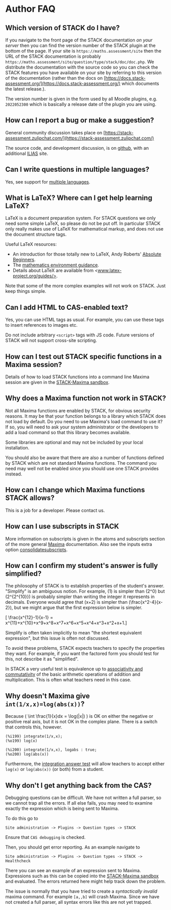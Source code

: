 # Author FAQ

## Which version of STACK do I have? ##

If you navigate to the front page of the STACK documentation _on your server_ then you can find the version number of the STACK plugin at the bottom of the page.  If your site is `https://maths.assessment/site` then the URL of the STACK documentation is probably `https://maths.assessment/site/question/type/stack/doc/doc.php`.  We distribute the documentation with the source code so you can check the STACK features you have available on your site by referring to this version of the documentation (rather than the docs on [https://docs.stack-assessment.org/](https://docs.stack-assessment.org/) which documents the latest release.).

The version number is given in the form used by all Moodle plugins, e.g. `2022052300` which is basically a release date of the plugin you are using.

## How can I report a bug or make a suggestion? ##

General community discussion takes place on [https://stack-assessment.zulipchat.com/](https://stack-assessment.zulipchat.com/)

The source code, and development discussion, is on [github](http://github.com/maths/moodle-qtype_stack/issues), with an additional [ILIAS](https://github.com/ilifau/assStackQuestion/) site.

## Can I write questions in multiple languages?

Yes, see support for [multiple languages](Languages.md).

## What is LaTeX? Where can I get help learning LaTeX? ##

LaTeX is a document preparation system. For STACK questions we only need some simple LaTeX, so please do not be put off.
In particular STACK only really makes use of LaTeX for mathematical markup, and does not use the document structure tags.

Useful LaTeX resources:
* An introduction for those totally new to LaTeX, Andy Roberts' [Absolute Beginners](https://www.andy-roberts.net/latex/absolute_beginners/).
* The [mathematics environment guidance](http://www.andy-roberts.net/writing/latex/mathematics_1).
* Details about LaTeX are available from <www.latex-project.org/guides/>.

Note that some of the more complex examples will not work on STACK. Just keep things simple.

## Can I add HTML to CAS-enabled text? ##

Yes, you can use HTML tags as usual.  For example, you can use these tags to insert references to images etc.

Do not include arbitrary `<script>` tags with JS code.  Future versions of STACK will not support cross-site scripting.

## How can I test out STACK specific functions in a Maxima session? ##

Details of how to load STACK functions into a command line Maxima session are given in the [STACK-Maxima sandbox](../CAS/STACK-Maxima_sandbox.md).

## Why does a Maxima function not work in STACK? ##

Not all Maxima functions are enabled by STACK, for obvious security reasons. It may be that your function belongs to a library which STACK does not load by default. Do you need to use Maxima's load command to use it? If so, you will need to ask your system administrator or the developers to add a load command so that this library becomes available.

Some libraries are optional and may not be included by your local installation.

You should also be aware that there are also a number of functions defined by STACK which are not standard Maxima functions. The command you need may well not be enabled since you should use one STACK provides instead.

## How can I change which Maxima functions STACK allows? ##

This is a job for a developer.  Please contact us.

## How can I use subscripts in STACK ##

More information on subscripts is given in the atoms and subscripts section of the more general [Maxima](../CAS/Subscripts.md) documentation.  Also see the inputs extra option [consolidatesubscripts](Inputs/Input_options.md).

## How can I confirm my student's answer is fully simplified? ##

The philosophy of STACK is to establish properties of the student's answer.  "Simplify" is an ambiguous notion.
For example, \(1\) is simpler than \(2^0\) but \(2^{2^{10}}\) is probably simpler than writing the integer it represents in decimals.  Everyone would agree that \(x+2\) is simpler than \(\frac{x^2-4}{x-2}\), but we might argue that the first expression below is simpler.

\[ \frac{x^{12}-1}{x-1} =  x^{11}+x^{10}+x^9+x^8+x^7+x^6+x^5+x^4+x^3+x^2+x+1.\]

Simplify is often taken implicitly to mean "the shortest equivalent expression", but this issue is often not discussed.

To avoid these problems, STACK expects teachers to specify the properties they want.  For example, if you want the factored form you should test for this, not describe it as "simplified".

In STACK a very useful test is equivalence up to [associativity and commutativity](Answer_Tests/index.md#EqualComAss) of the basic arithmetic operations of addition and multiplication.  This is often what teachers need in this case.

## Why doesn't Maxima give `int(1/x,x)=log(abs(x))`?

Because \( \int \frac{1}{x}dx = \log(|x|) \) is OK on either the negative or positive real axis, but it is not OK in the complex plane. There is a switch that controls this, however.

    (%i199) integrate(1/x,x);
    (%o199) log(x)

    (%i200) integrate(1/x,x), logabs : true;
    (%o200) log(abs(x))

Furthermore, the [integration answer test](Answer_Tests/index.md#Int) will allow teachers to accept either `log(x)` or `log(abs(x))` (or both) from a student.

## Why don't I get anything back from the CAS?

Debugging questions can be difficult.  We have not written a full parser, so we cannot trap all the errors.  If all else fails, you may need to examine exactly the expression which is being sent to Maxima.

To do this go to

    Site administration -> Plugins -> Question types -> STACK

Ensure that `CAS debugging` is checked.

Then, you should get error reporting.  As an example navigate to

    Site administration -> Plugins -> Question types -> STACK -> Healthcheck

There you can see an example of an expression sent to Maxima.  Expressions such as this can be copied into the [STACK-Maxima sandbox](../CAS/STACK-Maxima_sandbox.md) and evaluated.  The errors returned here might help track down the problem.

The issue is normally that you have tried to create a _syntactically invalid_ maxima command.  For example `[a,,b]` will crash Maxima.  Since we have not created a full parser, all syntax errors like this are not yet trapped.
